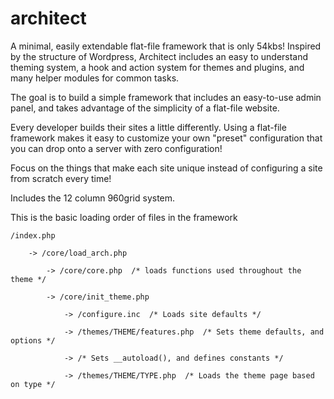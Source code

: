 architect
============

A minimal, easily extendable flat-file framework that is only 54kbs! 
Inspired by the structure of Wordpress, Architect includes an easy to understand theming system, a hook and action system for themes and plugins, and many helper modules for common tasks.

The goal is to build a simple framework that includes an easy-to-use admin panel, and takes advantage of the simplicity of a flat-file website.

Every developer builds their sites a little differently. Using a flat-file framework makes it easy to customize your own "preset" configuration that you can drop onto a server with zero configuration! 

Focus on the things that make each site unique instead of configuring a site from scratch every time!

Includes the 12 column 960grid system.

This is the basic loading order of files in the framework

	/index.php
	
		-> /core/load_arch.php
		
			-> /core/core.php  /* loads functions used throughout the theme */
			
			-> /core/init_theme.php
			
				-> /configure.inc  /* Loads site defaults */
			
				-> /themes/THEME/features.php  /* Sets theme defaults, and options */
				
				-> /* Sets __autoload(), and defines constants */
				
				-> /themes/THEME/TYPE.php  /* Loads the theme page based on type */
		
			
			
		
